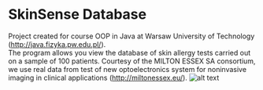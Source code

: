 # SkinSense Database
Project created for course OOP in Java at Warsaw University of Technology (http://java.fizyka.pw.edu.pl/).  
The program allows you view the database 
of skin allergy tests carried out on a sample of 100 patients. Courtesy of the MILTON ESSEX SA consortium, we use real data from test of new optoelectronics system for noninvasive imaging in clinical applications (http://miltonessex.eu/). 
![alt text](https://github.com/MKastek/SkinSenseDataBase/blob/master/mainFrame.png)
